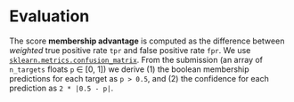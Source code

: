 # Evaluation

The score **membership advantage** is computed as the difference between *weighted* true positive rate `tpr` and false positive rate `fpr`. We use [`sklearn.metrics.confusion_matrix`](https://scikit-learn.org/stable/modules/generated/sklearn.metrics.confusion_matrix.html). From the submission (an array of `n_targets` floats `p` ∈ [0, 1]) we derive (1) the boolean membership predictions for each target as `p > 0.5`, and (2) the confidence for each prediction as `2 * |0.5 - p|`. 
 